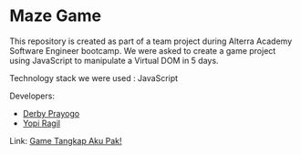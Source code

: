 # Maze Game

This repository is created as part of a team project during Alterra Academy Software Engineer bootcamp. We were asked to create a game project using JavaScript to manipulate a Virtual DOM in 5 days.

Technology stack we were used : JavaScript

Developers:
- [Derby Prayogo](https://www.linkedin.com/in/derby-prayogo-2b6765175/) 
- [Yopi Ragil](https://www.linkedin.com/in/yopi-ragil-permana-putra-61754312b/)

Link:
[Game Tangkap Aku Pak!](derbyps.github.io)
